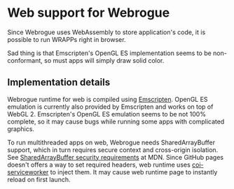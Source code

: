 # Web support for Webrogue

Since Webrogue uses WebAssembly to store application's code, it is possible to run WRAPPs right in browser.
<!-- [This web runtime](../demos/dynamic/index.html) demonstrates this feature. -->
Sad thing is that Emscripten's OpenGL ES implementation seems to be non-conformant, so must apps will simply draw solid color.
<!-- Currently it allows you only to pick a WRAPP file and run it. -->
<!-- Code runs completely locally. -->

## Implementation details

Webrogue runtime for web is compiled using [Emscripten](https://emscripten.org/). 
OpenGL ES emulation is currently also provided by Emscripten and works on top of WebGL 2.
Emscripten's OpenGL ES emulation seems to be not 100% complete, so it may cause bugs while running some apps with complicated graphics.

To run multithreaded apps on web, Webrogue needs SharedArrayBuffer support, which in turn requires secure context and cross-origin isolation. 
See [SharedArrayBuffer security requirements](https://developer.mozilla.org/en-US/docs/Web/JavaScript/Reference/Global_Objects/SharedArrayBuffer#security_requirements) at MDN.
Since GitHub pages doesn't offers a way to set required headers, web runtime uses [coi-serviceworker](https://github.com/gzuidhof/coi-serviceworker) to inject them.
It may cause web runtime page to instantly reload on first launch.


